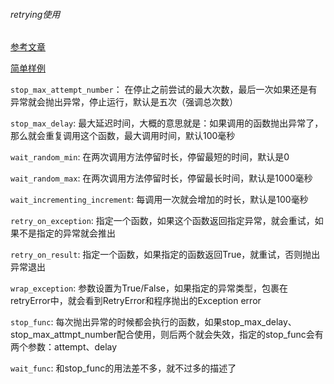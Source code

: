 ###### retrying使用   

[参考文章](https://www.cnblogs.com/tulintao/p/11604808.html)  

[简单样例](../tests/tests_retrying.py)

`stop_max_attempt_number`： 在停止之前尝试的最大次数，最后一次如果还是有异常就会抛出异常，停止运行，默认是五次（强调总次数）   
   
`stop_max_delay`: 最大延迟时间，大概的意思就是：如果调用的函数抛出异常了，那么就会重复调用这个函数，最大调用时间，默认100毫秒   

`wait_random_min`: 在两次调用方法停留时长，停留最短的时间，默认是0   

`wait_random_max`: 在两次调用方法停留时长，停留最长时间，默认是1000毫秒  

`wait_incrementing_increment`: 每调用一次就会增加的时长，默认是100毫秒   

`retry_on_exception`: 指定一个函数，如果这个函数返回指定异常，就会重试，如果不是指定的异常就会推出

`retry_on_result`: 指定一个函数，如果指定的函数返回True，就重试，否则抛出异常退出

`wrap_exception`:  参数设置为True/False，如果指定的异常类型，包裹在retryError中，就会看到RetryError和程序抛出的Exception error

`stop_func`: 每次抛出异常的时候都会执行的函数，如果stop_max_delay、stop_max_attmpt_number配合使用，则后两个就会失效，指定的stop_func会有两个参数：attempt、delay

`wait_func`: 和stop_func的用法差不多，就不过多的描述了  


